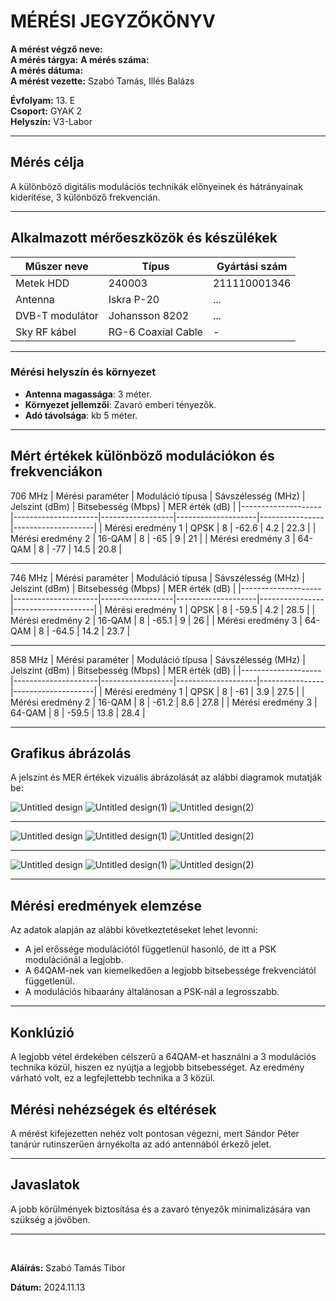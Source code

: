 
# MÉRÉSI JEGYZŐKÖNYV

**A mérést végző neve:**  
**A mérés tárgya:** 
**A mérés száma:**  
**A mérés dátuma:**   
**A mérést vezette:** Szabó Tamás, Illés Balázs  

**Évfolyam:** 13. E  
**Csoport:** GYAK 2  
**Helyszín:** V3-Labor

---

## Mérés célja
A különböző digitális modulációs technikák előnyeinek és hátrányainak kiderítése, 3 különböző frekvencián.

---

## Alkalmazott mérőeszközök és készülékek

| Műszer neve                         | Típus       | Gyártási szám |
| ----------------------------------- | ----------- | ------------- |
| Metek HDD                           | 240003     |211110001346          |
| Antenna                             | Iskra P-20  | ...            |
| DVB-T modulátor                     |  Johansson 8202  | ...            |
| Sky RF kábel                        | RG-6 Coaxial Cable   | -          |

---

### **Mérési helyszín és környezet**
- **Antenna magassága**: 3 méter.
- **Környezet jellemzői**: Zavaró emberi tényezők.
- **Adó távolsága**: kb 5 méter.

---

## Mért értékek különböző modulációkon és frekvenciákon

706 MHz
| Mérési paraméter   | Moduláció típusa | Sávszélesség (MHz) | Jelszint (dBm) | Bitsebesség (Mbps) | MER érték (dB) |
|--------------------|---------------------|------------------|--------------------|----------------|--------------------|
| Mérési eredmény 1   |    QPSK                |  8                |       -62.6   |      4.2          |       22.3      |
| Mérési eredmény 2   |       16-QAM              |         8      |     -65       |     9             |          21       |
| Mérési eredmény 3   |       64-QAM              |         8      |     -77         |      14.5          |       20.8      |

---

746 MHz
| Mérési paraméter   | Moduláció típusa | Sávszélesség (MHz) | Jelszint (dBm) | Bitsebesség (Mbps) | MER érték (dB) |
|--------------------|---------------------|------------------|--------------------|----------------|--------------------|
| Mérési eredmény 1   |          QPSK           |         8      |        -59.5      |       4.2         |        28.5   |
| Mérési eredmény 2   |           16-QAM          |        8       |    -65.1    |      9          |          26          |
| Mérési eredmény 3   |              64-QAM       |         8      |      -64.5  |     14.2           |        23.7       |

---

858 MHz
| Mérési paraméter   | Moduláció típusa | Sávszélesség (MHz) | Jelszint (dBm) | Bitsebesség (Mbps) | MER érték (dB) |
|--------------------|---------------------|------------------|--------------------|----------------|--------------------|
| Mérési eredmény 1   |             QPSK        |      8        |          -61       |    3.9         |            27.5   |
| Mérési eredmény 2   |            16-QAM         |        8          |      -61.2              |        8.6        |             27.8       |
| Mérési eredmény 3   |            64-QAM         |    8              |        -59.5            |         13.8       |      28.4              |

---

## Grafikus ábrázolás
A jelszint és MER értékek vizuális ábrázolását az alábbi diagramok mutatják be:

![Untitled design](https://github.com/user-attachments/assets/b6558a81-d0a6-4c4a-9b2c-e1edccaef476)
![Untitled design(1)](https://github.com/user-attachments/assets/f12852e6-e81e-4a7b-8cbc-b9b858e9c1a6)
![Untitled design(2)](https://github.com/user-attachments/assets/dee9565b-4223-4e30-91b4-885a3e583f46)

---

![Untitled design](https://github.com/user-attachments/assets/b552ff22-23cd-4d89-aa8a-2c7ce923496f)
![Untitled design(1)](https://github.com/user-attachments/assets/cadc32da-b62b-46c9-9bb9-8328b682345e)
![Untitled design(2)](https://github.com/user-attachments/assets/04470976-7971-4ee7-85ea-f361f199d8ce)

---

![Untitled design](https://github.com/user-attachments/assets/780e7813-34ac-41f7-969e-982720bf70f2)
![Untitled design(1)](https://github.com/user-attachments/assets/a682bd04-26c7-425a-be6c-adcfea638829)
![Untitled design(2)](https://github.com/user-attachments/assets/b14fe539-2af9-4040-b322-c3d34e254388)

---

## Mérési eredmények elemzése
Az adatok alapján az alábbi következtetéseket lehet levonni:

- A jel erőssége modulációtól függetlenül hasonló, de itt a PSK modulációnál a legjobb.
- A 64QAM-nek van kiemelkedően a legjobb bitsebessége frekvenciától függetlenül.
- A modulációs hibaarány általánosan a PSK-nál a legrosszabb.
  
---

## Konklúzió

A legjobb vétel érdekében célszerű a 64QAM-et használni a 3 modulációs technika közül, hiszen ez nyújtja a legjobb bitsebességet.
Az eredmény várható volt, ez a legfejlettebb technika a 3 közül.

## Mérési nehézségek és eltérések
A mérést kifejezetten nehéz volt pontosan végezni, mert Sándor Péter tanárúr rutinszerűen árnyékolta az adó antennából érkező jelet.

---

## Javaslatok
A jobb körülmények biztosítása és a zavaró tényezők minimalizására van szükség a jövőben.

---

<br>

**Aláírás:** Szabó Tamás Tibor

**Dátum:** 2024.11.13

